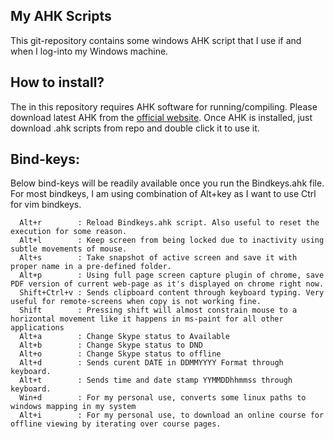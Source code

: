 ## My AHK Scripts
This git-repository contains some windows AHK script that I use if and when I log-into my Windows machine.

## How to install?
The in this repository requires AHK software for running/compiling. Please download latest AHK from the [official website](https://www.autohotkey.com/). Once AHK is installed, just download .ahk scripts from repo and double click it to use it.

## Bind-keys: 
Below bind-keys will be readily available once you run the Bindkeys.ahk file.  For most bindkeys, I am using combination of Alt+key as I want to use Ctrl for vim bindkeys.

      Alt+r        : Reload Bindkeys.ahk script. Also useful to reset the execution for some reason.
      Alt+l        : Keep screen from being locked due to inactivity using subtle movements of mouse.
      Alt+s        : Take snapshot of active screen and save it with proper name in a pre-defined folder.
      Alt+p        : Using full page screen capture plugin of chrome, save PDF version of current web-page as it's displayed on chrome right now.
      Shift+Ctrl+v : Sends clipboard content through keyboard typing. Very useful for remote-screens when copy is not working fine.
      Shift        : Pressing shift will almost constrain mouse to a horizontal movement like it happens in ms-paint for all other applications
      Alt+a        : Change Skype status to Available
      Alt+b        : Change Skype status to DND
      Alt+o        : Change Skype status to offline
      Alt+d        : Sends curent DATE in DDMMYYYY Format through keyboard.
      Alt+t        : Sends time and date stamp YYMMDDhhmmss through keyboard.
      Win+d        : For my personal use, converts some linux paths to windows mapping in my system
      Alt+i        : For my personal use, to download an online course for offline viewing by iterating over course pages.

